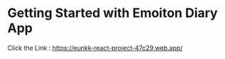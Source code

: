# Getting Started with Emoiton Diary App

Click the Link : https://eunkk-react-project-47c29.web.app/


